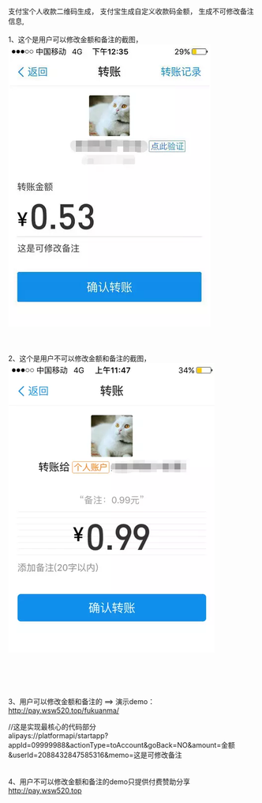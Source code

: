 # 
支付宝个人收款二维码生成，
支付宝生成自定义收款码金额，
生成不可修改备注信息,
<br>
<br>
1、这个是用户可以修改金额和备注的截图，
![image](https://github.com/apppay/zhifubao/blob/master/11.png)
<br>
<br>
<br>
<br>
2、这个是用户不可以修改金额和备注的截图，
![image](https://github.com/apppay/zhifubao/blob/master/22.png)
<br>
<br>
<br>
<br>
<br>
<br>
3、用户可以修改金额和备注的  ==>  演示demo： http://pay.wsw520.top/fukuanma/

//这是实现最核心的代码部分
<br>
alipays://platformapi/startapp?appId=09999988&actionType=toAccount&goBack=NO&amount=金额&userId=2088432847585316&memo=这是可修改备注
<br>
<br>
<br>
4、用户不可以修改金额和备注的demo只提供付费赞助分享    http://pay.wsw520.top
<br>
<br>
<br>
<br>
<br>
